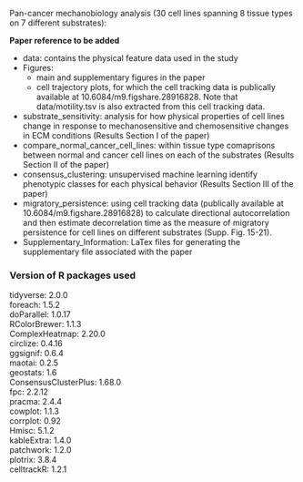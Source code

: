 Pan-cancer mechanobiology analysis (30 cell lines spanning 8 tissue types on 7 different substrates):

**Paper reference to be added**

- data: contains the physical feature data used in the study
- Figures:
  - main and supplementary figures in the paper
  - cell trajectory plots, for which the cell tracking data is publically available at 10.6084/m9.figshare.28916828. Note that data/motility.tsv is also extracted from this cell tracking data.
- substrate_sensitivity: analysis for how physical properties of cell lines change in response to mechanosensitive and chemosensitive changes in ECM conditions (Results Section I of the paper)
- compare_normal_cancer_cell_lines: within tissue type comaprisons between normal and cancer cell lines on each of the substrates (Results Section II of the paper)
- consensus_clustering: unsupervised machine learning identify phenotypic classes for each physical behavior (Results Section III of the paper)
- migratory_persistence: using cell tracking data (publically available at 10.6084/m9.figshare.28916828) to calculate directional autocorrelation and then estimate decorrelation time as the measure of migratory persistence for cell lines on different substrates (Supp. Fig. 15-21).
- Supplementary_Information: LaTex files for generating the supplementary file associated with the paper

### Version of R packages used
tidyverse: 2.0.0\
foreach: 1.5.2\
doParallel: 1.0.17\
RColorBrewer: 1.1.3\
ComplexHeatmap: 2.20.0\
circlize: 0.4.16\
ggsignif: 0.6.4\
maotai: 0.2.5\
geostats: 1.6\
ConsensusClusterPlus: 1.68.0\
fpc: 2.2.12\
pracma: 2.4.4\
cowplot: 1.1.3\
corrplot: 0.92\
Hmisc: 5.1.2\
kableExtra: 1.4.0\
patchwork: 1.2.0\
plotrix: 3.8.4\
celltrackR: 1.2.1
